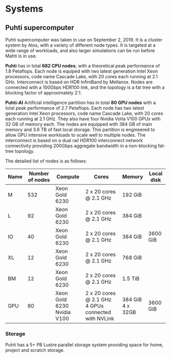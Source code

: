 # Systems


## Puhti supercomputer

Puhti supercomputer was taken in use on September 2, 2019. It is a cluster
system by Atos, with a variety of different node types. It is targeted
at a wide range of workloads, and also larger simulations can be run
before Mahti is in use.


**Puhti** has in total **682 CPU nodes**, with a theoretical peak
performance of 1.8 Petaflops. Each node is equiped with two latest
generation Intel Xeon processors, code name Cascade Lake, with 20
cores each running at 2.1 GHz.  Interconnect is based on HDR
InfiniBand by Mellanox. Nodes are connected with a 100Gbps HDR100
link, and the topology is a fat tree with a blocking factor of
approximately 2:1.

**Puhti-AI** Artificial intelligence partition has in total **80 GPU
nodes** with a total peak performance of 2.7 Petaflops. Each node has
two latest generation Intel Xeon processors, code name Cascade Lake,
with 20 cores each running at 2.1 GHz. They also have four Nvidia
Volta V100 GPUs with 32 GB of memory each. The nodes are equipped with
384 GB of main memory and 3.6 TB of fast local storage. This partition
is engineered to allow GPU intensive workloads to scale well to
multiple nodes. The interconnect is based on a dual rail HDR100
interconnect network connectivity providing 200Gbps aggregate
bandwidth in a non-blocking fat-tree topology.


The detailed list of nodes is as follows:


| Name      |  Number of nodes |  Compute       | Cores                  | Memory  | Local disk |     
|-----------|------------------|----------------|------------------------|---------|------------|
| M         |  532             | Xeon Gold 6230 | 2 x 20 cores @ 2.1 GHz | 192 GiB |            |
| L         |  92              | Xeon Gold 6230 | 2 x 20 cores @ 2.1 GHz | 384 GiB |            |
| IO        |  40              | Xeon Gold 6230 | 2 x 20 cores @ 2.1 GHz | 384 GiB |  3600 GiB  |
| XL        |  12              | Xeon Gold 6230 | 2 x 20 cores @ 2.1 GHz | 768 GiB |            |
| BM        |  12              | Xeon Gold 6230 | 2 x 20 cores @ 2.1 GHz | 1.5 TiB |            |
| GPU       |  80              | Xeon Gold 6230<br>Nvidia V100  | 2 x 20 cores @ 2.1 GHz<br> 4 GPUs connected with NVLink | 384 GiB<br>4 x 32GB |  3600 GiB  |




### Storage

Puhti has a 5+ PB Lustre parallel storage system providing space for home, project and scratch storage. 



     